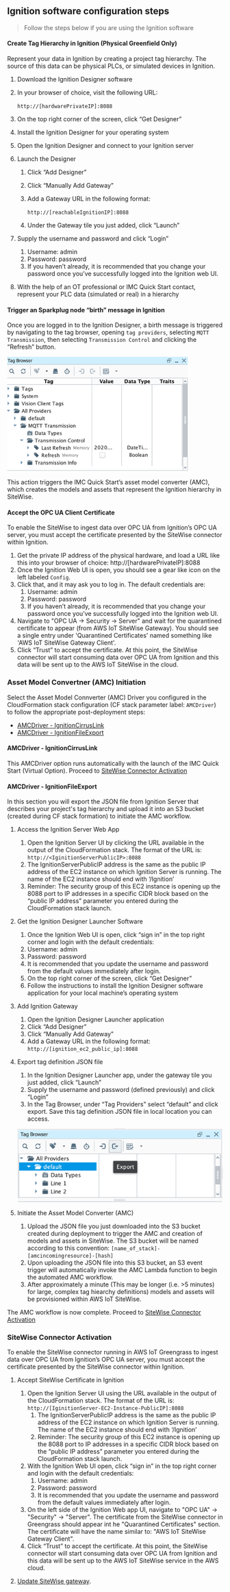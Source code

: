 ## Ignition software configuration steps

>Follow the steps below if you are using the Ignition software

#### Create Tag Hierarchy in Ignition (Physical Greenfield Only)

Represent your data in Ignition by creating a project tag hierarchy. The source of this data can be physical PLCs, or simulated devices in Ignition. 

1. Download the Ignition Designer software
2. In your browser of choice, visit the following URL: 

   `http://[hardwarePrivateIP]:8088`

3. On the top right corner of the screen, click “Get Designer”
4. Install the Ignition Designer for your operating system
5. Open the Ignition Designer and connect to your Ignition server
6. Launch the Designer
    1. Click “Add Designer” 
    2. Click “Manually Add Gateway”
    3. Add a Gateway URL in the following format: 

        `http://[reachableIgnitionIP]:8088`

    4. Under the Gateway tile you just added, click “Launch” 
7. Supply the username and password and click “Login”
    1. Username: admin
    2. Password: password
    3. If you haven’t already, it is recommended that you change your password once you’ve successfully logged into the Ignition web UI.
8. With the help of an OT professional or IMC Quick Start contact, represent your PLC data (simulated or real) in a hierarchy

#### Trigger an Sparkplug node “birth” message in Ignition

Once you are logged in to the Ignition Designer, a birth message is triggered by navigating to the tag browser, opening `tag providers`, selecting `MQTT Transmission`, then selecting `Transmission Control` and clicking the “Refresh” button.

![Refresh Sparkplug Birth Certificates](../../docs/images/RefreshBirthCertificates.png)

This action triggers the IMC Quick Start’s asset model converter (AMC), which creates the models and assets that represent the Ignition hierarchy in SiteWise. 

#### Accept the OPC UA Client Certificate

To enable the SiteWise to ingest data over OPC UA from Ignition’s OPC UA server, you must accept the certificate presented by the SiteWise connector within Ignition.

1. Get the private IP address of the physical hardware, and load a URL like this into your browser of choice: http://[hardwarePrivateIP]:8088
2. Once the Ignition Web UI is open, you should see a gear like icon on the left labeled `Config`. 
3. Click that, and it may ask you to log in. The default credentials are:
    1. Username: admin
    2. Password: password
    3. If you haven’t already, it is recommended that you change your password once you’ve successfully logged into the Ignition web UI.
4. Navigate to "OPC UA -> Security -> Server" and wait for the quarantined certificate to appear (from AWS IoT SiteWise Gateway). You should see a single entry under 'Quarantined Certificates' named something like 'AWS IoT SiteWise Gateway Client'.
5. Click “Trust” to accept the certificate. At this point, the SiteWise connector will start consuming data over OPC UA from Ignition and this data will be sent up to the AWS IoT SiteWise in the cloud.

### Asset Model Convertner (AMC) Initiation
Select the Asset Model Connverter (AMC) Driver you configured in the CloudFormation stack configuration (CF stack parameter label: `AMCDriver`) to follow the appropriate post-deployment steps:

* [AMCDriver - IgnitionCirrusLink](#amcdriver---ignitioncirruslink)
* [AMCDriver - IgnitionFileExport](#amcdriver---ignitionfileexport)

#### AMCDriver - IgnitionCirrusLink
This AMCDriver option runs automatically with the launch of the IMC Quick Start (Virtual Option). Proceed to [SiteWise Connector Activation](#sitewise-connector-activation)

#### AMCDriver - IgnitionFileExport
In this section you will export the JSON file from Ignition Server that describes your project's tag hierarchy and upload it into an S3 bucket (created during CF stack formation) to initiate the AMC workflow.

1. Access the Ignition Server Web App
    1. Open the Ignition Server UI by clicking the URL available in the output of the CloudFormation stack. The format of the URL is:
    `http://<IginitionServerPublicIP>:8088`
    2. The IgnitionServerPublicIP address is the same as the public IP address of the EC2 instance on which Ignition Server is running. The name of the EC2 instance should end with ‘/Ignition’ 
    3. Reminder: The security group of this EC2 instance is opening up the 8088 port to IP addresses in a specific CIDR block based on the “public IP address” parameter you entered during the CloudFormation stack launch.

2. Get the Ignition Designer Launcher Software
    1. Once the Ignition Web UI is open, click “sign in” in the top right corner and login with the default credentials:
    2. Username: admin
    3. Password: password
    4. It is recommended that you update the username and password from the default values immediately after login.
    5. On the top right corner of the screen, click “Get Designer”
    6. Follow the instructions to install the Ignition Designer software application for your local machine’s operating system

3. Add Ignition Gateway
    1. Open the Ignition Designer Launcher application
    2. Click “Add Designer” 
    3. Click “Manually Add Gateway”
    4. Add a Gateway URL in the following format: 
    `http://[ignition_ec2_public_ip]:8088`

4. Export tag definition JSON file
    1. In the Ignition Designer Launcher app, under the gateway tile you just added, click “Launch” 
    2. Supply the username and password (defined previously) and click “Login”
    3. In the Tag Browser, under “Tag Providers” select “default” and click export. Save this tag definition JSON file in local location you can access.

    ![Export Tags from Ignition](../../docs/images/IgnitionExportTags.png)

5. Initiate the Asset Model Converter (AMC)
    1. Upload the JSON file you just downloaded into the S3 bucket created during deployment to trigger the AMC and creation of models and assets in SiteWise. The S3 bucket will be named according to this convention:
    `[name_of_stack]-[amcincomingresource]-[hash]`
    2. Upon uploading the JSON file into this S3 bucket, an S3 event trigger will automatically invoke the AMC Lambda function to begin the automated AMC workflow.
    3. After approximately a minute (This may be longer (i.e. >5 minutes) for large, complex tag hiearchy definitions) models and assets will be provisioned within AWS IoT SiteWise.

The AMC workflow is now complete. Proceed to [SiteWise Connector Activation](#sitewise-connector-activation)

### SiteWise Connector Activation
To enable the SiteWise connector running in AWS IoT Greengrass to ingest data over OPC UA from Ignition’s OPC UA server, you must accept the certificate presented by the SiteWise connector within Ignition.

1. Accept SiteWise Certificate in Ignition
    1. Open the Ignition Server UI using the URL available in the output of the CloudFormation stack. The format of the URL is: 
    `http://[IginitionServer-EC2-Instance-PublicIP]:8088`
        1. The IgnitionServerPublicIP address is the same as the public IP address of the EC2 instance on which Ignition Server is running. The name of the EC2 instance should end with ‘/Ignition’
        2. Reminder: The security group of this EC2 instance is opening up the 8088 port to IP addresses in a specific CIDR block based on the “public IP address” parameter you entered during the CloudFormation stack launch.
    2. With the Ignition Web UI open, click “sign in” in the top right corner and login with the default credentials:
        1. Username: admin
        2. Password: password
        3. It is recommended that you update the username and password from the default values immediately after login.
    3. On the left side of the Ignition Web app UI, navigate to "OPC UA" -> "Security" -> "Server". The certificate from the SiteWise connector in Greengrass should appear int he "Quarantined Certificates" section. The certificate will have the name similar to: "AWS IoT SiteWise Gateway Client".
    4. Click “Trust” to accept the certificate. At this point, the SiteWise connector will start consuming data over OPC UA from Ignition and this data will be sent up to the AWS IoT SiteWise service in the AWS cloud.

2. [Update SiteWise gateway](post-deployment.md#update-sitewise-gateway).
